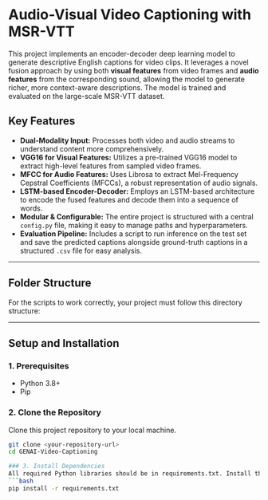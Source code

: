 # Audio-Visual Video Captioning with MSR-VTT

This project implements an encoder-decoder deep learning model to generate descriptive English captions for video clips. It leverages a novel fusion approach by using both **visual features** from video frames and **audio features** from the corresponding sound, allowing the model to generate richer, more context-aware descriptions. The model is trained and evaluated on the large-scale MSR-VTT dataset.

## Key Features

* **Dual-Modality Input:** Processes both video and audio streams to understand content more comprehensively.
* **VGG16 for Visual Features:** Utilizes a pre-trained VGG16 model to extract high-level features from sampled video frames.
* **MFCC for Audio Features:** Uses Librosa to extract Mel-Frequency Cepstral Coefficients (MFCCs), a robust representation of audio signals.
* **LSTM-based Encoder-Decoder:** Employs an LSTM-based architecture to encode the fused features and decode them into a sequence of words.
* **Modular & Configurable:** The entire project is structured with a central `config.py` file, making it easy to manage paths and hyperparameters.
* **Evaluation Pipeline:** Includes a script to run inference on the test set and save the predicted captions alongside ground-truth captions in a structured `.csv` file for easy analysis.

---

## Folder Structure

For the scripts to work correctly, your project must follow this directory structure:

---

## Setup and Installation

### 1. Prerequisites
* Python 3.8+
* Pip

### 2. Clone the Repository
Clone this project repository to your local machine.
```bash
git clone <your-repository-url>
cd GENAI-Video-Captioning

### 3. Install Dependencies
All required Python libraries should be in requirements.txt. Install them using pip:
```bash
pip install -r requirements.txt



